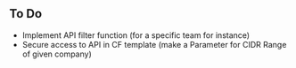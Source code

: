 #
## To Do
- Implement API filter function (for a specific team for instance)
- Secure access to API in CF template (make a Parameter for CIDR Range of given
  company)
